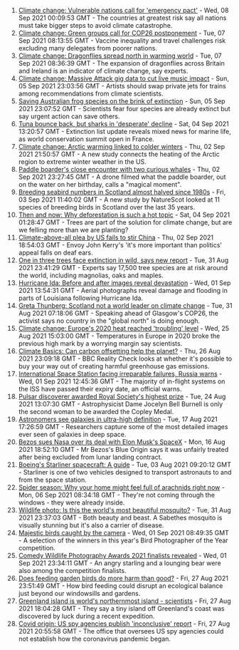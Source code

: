 1. [Climate change: Vulnerable nations call for 'emergency pact'](https://www.bbc.co.uk/news/science-environment-58477926?at_medium=RSS&at_campaign=KARANGA) - Wed, 08 Sep 2021 00:09:53 GMT - The countries at greatest risk say all nations must take bigger steps to avoid climate catastrophe.
2. [Climate change: Green groups call for COP26 postponement](https://www.bbc.co.uk/news/science-environment-58472566?at_medium=RSS&at_campaign=KARANGA) - Tue, 07 Sep 2021 08:13:55 GMT - Vaccine inequality and travel challenges risk excluding many delegates from poorer nations.
3. [Climate change: Dragonflies spread north in warming world](https://www.bbc.co.uk/news/science-environment-58462181?at_medium=RSS&at_campaign=KARANGA) - Tue, 07 Sep 2021 08:36:39 GMT - The expansion of dragonflies across Britain and Ireland is an indicator of climate change, say experts.
4. [Climate change: Massive Attack gig data to cut live music impact](https://www.bbc.co.uk/news/science-environment-58442599?at_medium=RSS&at_campaign=KARANGA) - Sun, 05 Sep 2021 23:03:56 GMT - Artists should swap private jets for trains among recommendations from climate scientists.
5. [Saving Australian frog species on the brink of extinction](https://www.bbc.co.uk/news/world-australia-58419552?at_medium=RSS&at_campaign=KARANGA) - Sun, 05 Sep 2021 23:07:52 GMT - Scientists fear four species are already extinct but say urgent action can save others.
6. [Tuna bounce back, but sharks in 'desperate' decline](https://www.bbc.co.uk/news/science-environment-58441142?at_medium=RSS&at_campaign=KARANGA) - Sat, 04 Sep 2021 13:20:57 GMT - Extinction list update reveals mixed news for marine life, as world conservation summit open in France.
7. [Climate change: Arctic warming linked to colder winters](https://www.bbc.co.uk/news/science-environment-58425526?at_medium=RSS&at_campaign=KARANGA) - Thu, 02 Sep 2021 21:50:57 GMT - A new study connects the heating of the Arctic region to extreme winter weather in the US.
8. [Paddle boarder's close encounter with two curious whales](https://www.bbc.co.uk/news/world-latin-america-58430264?at_medium=RSS&at_campaign=KARANGA) - Thu, 02 Sep 2021 23:27:45 GMT - A drone filmed what the paddle boarder, out on the water on her birthday, calls a "magical moment".
9. [Breeding seabird numbers in Scotland almost halved since 1980s](https://www.bbc.co.uk/news/uk-scotland-tayside-central-58414580?at_medium=RSS&at_campaign=KARANGA) - Fri, 03 Sep 2021 11:40:02 GMT - A new study by NatureScot looked at 11 species of breeding birds in Scotland over the last 35 years.
10. [Then and now: Why deforestation is such a hot topic](https://www.bbc.co.uk/news/science-environment-58399809?at_medium=RSS&at_campaign=KARANGA) - Sat, 04 Sep 2021 01:28:47 GMT - Trees are part of the solution for climate change, but are we felling more than we are planting?
11. [Climate-above-all plea by US fails to stir China](https://www.bbc.co.uk/news/world-asia-58427519?at_medium=RSS&at_campaign=KARANGA) - Thu, 02 Sep 2021 18:54:03 GMT - Envoy John Kerry's 'it's more important than politics' appeal falls on deaf ears.
12. [One in three trees face extinction in wild, says new report](https://www.bbc.co.uk/news/science-environment-58394215?at_medium=RSS&at_campaign=KARANGA) - Tue, 31 Aug 2021 23:41:29 GMT - Experts say 17,500 tree species are at risk around the world, including magnolias, oaks and maples.
13. [Hurricane Ida: Before and after images reveal devastation](https://www.bbc.co.uk/news/world-us-canada-58409267?at_medium=RSS&at_campaign=KARANGA) - Wed, 01 Sep 2021 13:54:31 GMT - Aerial photographs reveal damage and flooding in parts of Louisiana following Hurricane Ida.
14. [Greta Thunberg: Scotland not a world leader on climate change](https://www.bbc.co.uk/news/uk-scotland-58387017?at_medium=RSS&at_campaign=KARANGA) - Tue, 31 Aug 2021 07:18:06 GMT - Speaking ahead of Glasgow's COP26, the activist says no country in the "global north" is doing enough.
15. [Climate change: Europe's 2020 heat reached 'troubling' level](https://www.bbc.co.uk/news/science-environment-58333124?at_medium=RSS&at_campaign=KARANGA) - Wed, 25 Aug 2021 15:03:00 GMT - Temperatures in Europe in 2020 broke the previous high mark by a worrying margin say scientists.
16. [Climate Basics: Can carbon offsetting help the planet?](https://www.bbc.co.uk/news/58337283?at_medium=RSS&at_campaign=KARANGA) - Thu, 26 Aug 2021 23:09:18 GMT - BBC Reality Check looks at whether it's possible to buy your way out of creating harmful greenhouse gas emissions.
17. [International Space Station facing irreparable failures, Russia warns](https://www.bbc.co.uk/news/world-europe-58408911?at_medium=RSS&at_campaign=KARANGA) - Wed, 01 Sep 2021 12:45:36 GMT - The majority of in-flight systems on the ISS have passed their expiry date, an official warns.
18. [Pulsar discoverer awarded Royal Society's highest prize](https://www.bbc.co.uk/news/uk-northern-ireland-58318024?at_medium=RSS&at_campaign=KARANGA) - Tue, 24 Aug 2021 13:07:30 GMT - Astrophysicist Dame Jocelyn Bell Burnell is only the second woman to be awarded the Copley Medal.
19. [Astronomers see galaxies in ultra-high definition](https://www.bbc.co.uk/news/science-environment-57998940?at_medium=RSS&at_campaign=KARANGA) - Tue, 17 Aug 2021 17:26:59 GMT - Researchers capture some of the most detailed images ever seen of galaxies in deep space.
20. [Bezos sues Nasa over its deal with Elon Musk's SpaceX](https://www.bbc.co.uk/news/business-58235479?at_medium=RSS&at_campaign=KARANGA) - Mon, 16 Aug 2021 18:52:10 GMT - Mr Bezos's Blue Origin says it was unfairly treated after being excluded from lunar landing contract.
21. [Boeing's Starliner spacecraft: A guide](https://www.bbc.co.uk/news/science-environment-57971910?at_medium=RSS&at_campaign=KARANGA) - Tue, 03 Aug 2021 09:20:12 GMT - Starliner is one of two vehicles designed to transport astronauts to and from the space station.
22. [Spider season: Why your home might feel full of arachnids right now](https://www.bbc.co.uk/news/newsbeat-49730011?at_medium=RSS&at_campaign=KARANGA) - Mon, 06 Sep 2021 08:34:18 GMT - They're not coming through the windows - they were already inside.
23. [Wildlife photo: Is this the world's most beautiful mosquito?](https://www.bbc.co.uk/news/science-environment-58398905?at_medium=RSS&at_campaign=KARANGA) - Tue, 31 Aug 2021 23:37:03 GMT - Both beauty and beast. A Sabethes mosquito is visually stunning but it's also a carrier of disease.
24. [Majestic birds caught by the camera](https://www.bbc.co.uk/news/in-pictures-58396228?at_medium=RSS&at_campaign=KARANGA) - Wed, 01 Sep 2021 08:49:35 GMT - A selection of the winners in this year's Bird Photographer of the Year competition.
25. [Comedy Wildlife Photography Awards 2021 finalists revealed](https://www.bbc.co.uk/news/in-pictures-58402306?at_medium=RSS&at_campaign=KARANGA) - Wed, 01 Sep 2021 23:34:11 GMT - An angry starling and a lounging bear were also among the competition finalists.
26. [Does feeding garden birds do more harm than good?](https://www.bbc.co.uk/news/science-environment-58346043?at_medium=RSS&at_campaign=KARANGA) - Fri, 27 Aug 2021 23:51:49 GMT - How bird feeding could disrupt an ecological balance just beyond our windowsills and gardens.
27. [Greenland island is world's northernmost island - scientists](https://www.bbc.co.uk/news/world-europe-58362752?at_medium=RSS&at_campaign=KARANGA) - Fri, 27 Aug 2021 18:04:28 GMT - They say a tiny island off Greenland's coast was discovered by luck during a recent expedition.
28. [Covid origin: US spy agencies publish 'inconclusive' report](https://www.bbc.co.uk/news/world-us-canada-58361211?at_medium=RSS&at_campaign=KARANGA) - Fri, 27 Aug 2021 20:55:58 GMT - The office that oversees US spy agencies could not establish how the coronavirus pandemic began.
